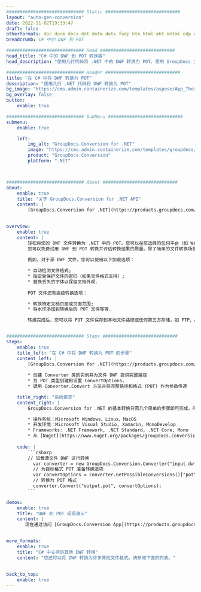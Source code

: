```yaml
---
############################# Static ############################
layout: "auto-gen-conversion"
date: 2022-11-02T19:39:47
draft: false
otherformats: doc docm docx dot dotm dotx fodp htm html mht mhtml odp odt otp pot potm potx pps ppsm ppsx ppt pptm pptx rtf
breadcrumb: C# 中的 DWF 到 POT

############################# Head ############################
head_title: "C# 中的 DWF 到 POT 转换器"
head_description: "使用几行代码将 .NET 中的 DWF 转换为 POT。使用 GroupDocs 文档转换 API 转换 160 多种文件格式。"

############################# Header ############################
title: "在 C# 中将 DWF 转换为 POT"
description: "使用几行 .NET 代码将 DWF 转换为 POT"
bg_image: "https://cms.admin.containerize.com/templates/aspose/App_Themes/V3/images/bg/header1.png"
bg_overlay: false
button:
    enable: true

############################# SubMenu ############################
submenu:
    enable: true

    left:
        img_alt: "GroupDocs.Conversion for .NET"
        image: "https://cms.admin.containerize.com/templates/groupdocs/images/product-logos/90x90-noborder/groupdocs-conversion-net.png"
        product: "GroupDocs.Conversion"
        platform: ".NET"



############################# About ############################
about:
    enable: true
    title: "关于 GroupDocs.Conversion for .NET API"
    content: |
        [GroupDocs.Conversion for .NET](https://products.groupdocs.com/conversion/net/)可用于转换Microsoft Word、Excel、PowerPoint、PDF、Visio等格式。 GroupDocs.Conversion 是一个独立的 API，适用于需要高性能的后端和内部系统。它不依赖于任何软件，例如 Microsoft 或 Open Office。
    

overview:
    enable: true
    content: |
        轻松将您的 DWF 文件转换为 .NET 中的 POT。您可以在您选择的任何平台（如 Windows、Linux、macOS）中仅使用几行 C# 代码行。
        您可以免费试用 DWF 到 POT 转换并评估转换结果的质量。除了简单的文件转换场景，您还可以尝试更高级的选项来加载源 DWF 文件和保存输出 POT 结果。 
        
        例如，对于源 DWF 文件，您可以使用以下加载选项：

        * 自动检测文件格式;
        * 指定受保护文件的密码（如果文件格式支持）;
        * 替换丢失的字体以保留文档外观.
        
        POT 文件还有高级转换选项：

        * 转换特定文档页面或页面范围;
        * 将水印添加到转换后的 POT 文件等等.

        转换完成后，您可以将 POT 文件保存到本地文件路径或任何第三方存储，如 FTP、Amazon S3、Google Drive、Dropbox 等。请注意 - 将 DWF 转换为 POT 无需安装任何额外的软件 - 如 MS Office、Open Office、Adobe Acrobat Reader 等。


############################# Steps ############################
steps:
    enable: true
    title_left: "在 C# 中将 DWF 转换为 POT 的步骤"
    content_left: |
        [GroupDocs.Conversion for .NET](https://products.groupdocs.com/conversion/net/) 使开发人员只需几行代码即可轻松地将 DWF 文件转换为 POT。
        
        * 创建 Converter 类的实例并为文件 DWF 提供完整路径
        * 为 POT 类型创建和设置 ConvertOptions。
        * 调用 Converter.Convert 方法并将完整路径和格式 (POT) 作为参数传递

    title_right: "系统要求"
    content_right: |
        GroupDocs.Conversion for .NET 的基本转换只需几个简单的步骤即可完成。所有主要平台和操作系统都支持我们的 API。在执行以下代码之前，请确保您的系统上安装了以下先决条件。

        * 操作系统：Microsoft Windows、Linux、MacOS
        * 开发环境：Microsoft Visual Studio, Xamarin, MonoDevelop
        * Frameworks: .NET Framework, .NET Standard, .NET Core, Mono
        * 从 [Nuget](https://www.nuget.org/packages/groupdocs.conversion) 获取最新的 GroupDocs.Conversion for .NET
         
    code: |
        ```csharp    
        // 加载源文件 DWF 进行转换
          var converter = new GroupDocs.Conversion.Converter("input.dwf");
          // 为目标格式 POT 准备转换选项
          var convertOptions = converter.GetPossibleConversions()["pot"].ConvertOptions;
          // 转换为 POT 格式
          converter.Convert("output.pot", convertOptions);
        ```

demos:
    enable: true
    title: "DWF 到 POT 现场演示"
    content: |
       现在通过访问 [GroupDocs.Conversion App](https://products.groupdocs.app/conversion/family) 网站将 DWF 转换为 POT。在线演示具有以下优点
          

more_formats:
    enable: true
    title: "C# 中支持的其他 DWF 转换"
    content: "您还可以将 DWF 转换为许多其他文件格式。请参阅下面的列表。"
       
       
back_to_top:
    enable: true
---
```

